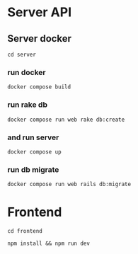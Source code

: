 # Server API

## Server docker

`
cd server
`
### run docker
`
docker compose build
`
### run rake db
`
docker compose run web rake db:create
`

### and run server
`
docker compose up
`

### run db migrate
`
docker compose run web rails db:migrate
`
# Frontend

`
cd frontend
`

`
npm install && npm run dev
`